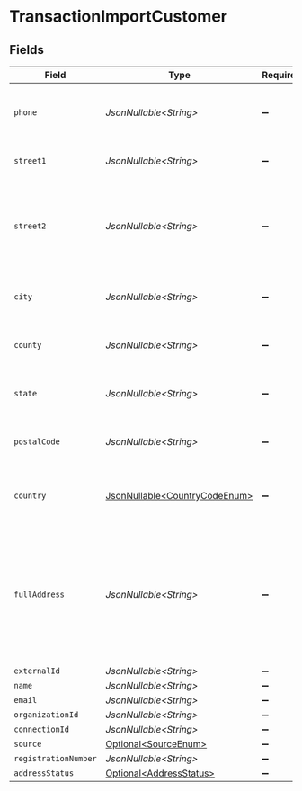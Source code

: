 # TransactionImportCustomer


## Fields

| Field                                                                                              | Type                                                                                               | Required                                                                                           | Description                                                                                        |
| -------------------------------------------------------------------------------------------------- | -------------------------------------------------------------------------------------------------- | -------------------------------------------------------------------------------------------------- | -------------------------------------------------------------------------------------------------- |
| `phone`                                                                                            | *JsonNullable\<String>*                                                                            | :heavy_minus_sign:                                                                                 | Phone number associated with the address.                                                          |
| `street1`                                                                                          | *JsonNullable\<String>*                                                                            | :heavy_minus_sign:                                                                                 | Primary street address.                                                                            |
| `street2`                                                                                          | *JsonNullable\<String>*                                                                            | :heavy_minus_sign:                                                                                 | Additional street address details, such as an apartment or suite number.                           |
| `city`                                                                                             | *JsonNullable\<String>*                                                                            | :heavy_minus_sign:                                                                                 | City where the customer resides.                                                                   |
| `county`                                                                                           | *JsonNullable\<String>*                                                                            | :heavy_minus_sign:                                                                                 | County or district of the customer.                                                                |
| `state`                                                                                            | *JsonNullable\<String>*                                                                            | :heavy_minus_sign:                                                                                 | State or province of the customer.                                                                 |
| `postalCode`                                                                                       | *JsonNullable\<String>*                                                                            | :heavy_minus_sign:                                                                                 | ZIP or Postal code of the customer.                                                                |
| `country`                                                                                          | [JsonNullable\<CountryCodeEnum>](../../models/components/CountryCodeEnum.md)                       | :heavy_minus_sign:                                                                                 | Country code in ISO 3166-1 alpha-2 format                                                          |
| `fullAddress`                                                                                      | *JsonNullable\<String>*                                                                            | :heavy_minus_sign:                                                                                 | Complete address string of the customer, which can be used as an alternative to individual fields. |
| `externalId`                                                                                       | *JsonNullable\<String>*                                                                            | :heavy_minus_sign:                                                                                 | N/A                                                                                                |
| `name`                                                                                             | *JsonNullable\<String>*                                                                            | :heavy_minus_sign:                                                                                 | N/A                                                                                                |
| `email`                                                                                            | *JsonNullable\<String>*                                                                            | :heavy_minus_sign:                                                                                 | N/A                                                                                                |
| `organizationId`                                                                                   | *JsonNullable\<String>*                                                                            | :heavy_minus_sign:                                                                                 | N/A                                                                                                |
| `connectionId`                                                                                     | *JsonNullable\<String>*                                                                            | :heavy_minus_sign:                                                                                 | N/A                                                                                                |
| `source`                                                                                           | [Optional\<SourceEnum>](../../models/components/SourceEnum.md)                                     | :heavy_minus_sign:                                                                                 | N/A                                                                                                |
| `registrationNumber`                                                                               | *JsonNullable\<String>*                                                                            | :heavy_minus_sign:                                                                                 | N/A                                                                                                |
| `addressStatus`                                                                                    | [Optional\<AddressStatus>](../../models/components/AddressStatus.md)                               | :heavy_minus_sign:                                                                                 | N/A                                                                                                |